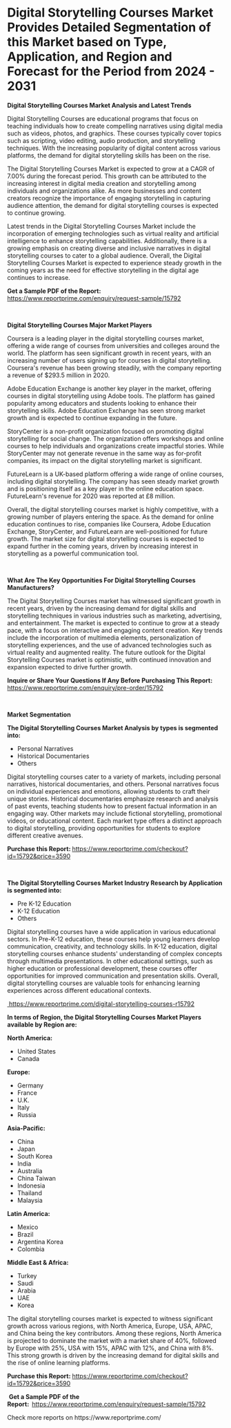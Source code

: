 <p><h1>Digital Storytelling Courses Market Provides Detailed Segmentation of this Market based on Type, Application, and Region and Forecast for the Period from 2024 - 2031</h1></p><p><strong>Digital Storytelling Courses Market Analysis and Latest Trends</strong></p>
<p><p>Digital Storytelling Courses are educational programs that focus on teaching individuals how to create compelling narratives using digital media such as videos, photos, and graphics. These courses typically cover topics such as scripting, video editing, audio production, and storytelling techniques. With the increasing popularity of digital content across various platforms, the demand for digital storytelling skills has been on the rise.</p><p>The Digital Storytelling Courses Market is expected to grow at a CAGR of 7.00% during the forecast period. This growth can be attributed to the increasing interest in digital media creation and storytelling among individuals and organizations alike. As more businesses and content creators recognize the importance of engaging storytelling in capturing audience attention, the demand for digital storytelling courses is expected to continue growing.</p><p>Latest trends in the Digital Storytelling Courses Market include the incorporation of emerging technologies such as virtual reality and artificial intelligence to enhance storytelling capabilities. Additionally, there is a growing emphasis on creating diverse and inclusive narratives in digital storytelling courses to cater to a global audience. Overall, the Digital Storytelling Courses Market is expected to experience steady growth in the coming years as the need for effective storytelling in the digital age continues to increase.</p></p>
<p><strong>Get a Sample PDF of the Report:&nbsp;</strong> <a href="https://www.reportprime.com/enquiry/request-sample/15792">https://www.reportprime.com/enquiry/request-sample/15792</a></p>
<p>&nbsp;</p>
<p><strong>Digital Storytelling Courses Major Market Players</strong></p>
<p><p>Coursera is a leading player in the digital storytelling courses market, offering a wide range of courses from universities and colleges around the world. The platform has seen significant growth in recent years, with an increasing number of users signing up for courses in digital storytelling. Coursera's revenue has been growing steadily, with the company reporting a revenue of $293.5 million in 2020.</p><p>Adobe Education Exchange is another key player in the market, offering courses in digital storytelling using Adobe tools. The platform has gained popularity among educators and students looking to enhance their storytelling skills. Adobe Education Exchange has seen strong market growth and is expected to continue expanding in the future.</p><p>StoryCenter is a non-profit organization focused on promoting digital storytelling for social change. The organization offers workshops and online courses to help individuals and organizations create impactful stories. While StoryCenter may not generate revenue in the same way as for-profit companies, its impact on the digital storytelling market is significant.</p><p>FutureLearn is a UK-based platform offering a wide range of online courses, including digital storytelling. The company has seen steady market growth and is positioning itself as a key player in the online education space. FutureLearn's revenue for 2020 was reported at £8 million.</p><p>Overall, the digital storytelling courses market is highly competitive, with a growing number of players entering the space. As the demand for online education continues to rise, companies like Coursera, Adobe Education Exchange, StoryCenter, and FutureLearn are well-positioned for future growth. The market size for digital storytelling courses is expected to expand further in the coming years, driven by increasing interest in storytelling as a powerful communication tool.</p></p>
<p>&nbsp;</p>
<p><strong>What Are The Key Opportunities For Digital Storytelling Courses Manufacturers?</strong></p>
<p><p>The Digital Storytelling Courses market has witnessed significant growth in recent years, driven by the increasing demand for digital skills and storytelling techniques in various industries such as marketing, advertising, and entertainment. The market is expected to continue to grow at a steady pace, with a focus on interactive and engaging content creation. Key trends include the incorporation of multimedia elements, personalization of storytelling experiences, and the use of advanced technologies such as virtual reality and augmented reality. The future outlook for the Digital Storytelling Courses market is optimistic, with continued innovation and expansion expected to drive further growth.</p></p>
<p><strong>Inquire or Share Your Questions If Any Before Purchasing This Report:</strong> <a href="https://www.reportprime.com/enquiry/pre-order/15792">https://www.reportprime.com/enquiry/pre-order/15792</a></p>
<p>&nbsp;</p>
<p><strong>Market Segmentation</strong></p>
<p><strong>The Digital Storytelling Courses Market Analysis by types is segmented into:</strong></p>
<p><ul><li>Personal Narratives</li><li>Historical Documentaries</li><li>Others</li></ul></p>
<p><p>Digital storytelling courses cater to a variety of markets, including personal narratives, historical documentaries, and others. Personal narratives focus on individual experiences and emotions, allowing students to craft their unique stories. Historical documentaries emphasize research and analysis of past events, teaching students how to present factual information in an engaging way. Other markets may include fictional storytelling, promotional videos, or educational content. Each market type offers a distinct approach to digital storytelling, providing opportunities for students to explore different creative avenues.</p></p>
<p><strong>Purchase this Report:&nbsp;</strong><a href="https://www.reportprime.com/checkout?id=15792&price=3590">https://www.reportprime.com/checkout?id=15792&price=3590</a></p>
<p>&nbsp;</p>
<p><strong>The Digital Storytelling Courses Market Industry Research by Application is segmented into:</strong></p>
<p><ul><li>Pre K-12 Education</li><li>K-12 Education</li><li>Others</li></ul></p>
<p><p>Digital storytelling courses have a wide application in various educational sectors. In Pre-K-12 education, these courses help young learners develop communication, creativity, and technology skills. In K-12 education, digital storytelling courses enhance students' understanding of complex concepts through multimedia presentations. In other educational settings, such as higher education or professional development, these courses offer opportunities for improved communication and presentation skills. Overall, digital storytelling courses are valuable tools for enhancing learning experiences across different educational contexts.</p></p>
<p><a href="https://www.reportprime.com/digital-storytelling-courses-r15792">&nbsp;https://www.reportprime.com/digital-storytelling-courses-r15792</a></p>
<p><strong>In terms of Region, the Digital Storytelling Courses Market Players available by Region are:</strong></p>
<p>
    <p> <strong> North America: </strong>
        <ul>
            <li>United States</li>
            <li>Canada</li>
        </ul>
        </p> 
    <p> <strong> Europe: </strong>
        <ul>
            <li>Germany</li>
            <li>France</li>
            <li>U.K.</li>
            <li>Italy</li>
            <li>Russia</li>
        </ul>
        </p> 
    <p> <strong> Asia-Pacific: </strong>
        <ul>
            <li>China</li>
            <li>Japan</li>
            <li>South Korea</li>
            <li>India</li>
            <li>Australia</li>
            <li>China Taiwan</li>
            <li>Indonesia</li>
            <li>Thailand</li>
            <li>Malaysia</li>
        </ul>
        </p> 
    <p> <strong> Latin America: </strong>
        <ul>
            <li>Mexico</li>
            <li>Brazil</li>
            <li>Argentina Korea</li>
            <li>Colombia</li>
        </ul>
        </p> 
    <p> <strong> Middle East & Africa: </strong>
        <ul>
            <li>Turkey</li>
            <li>Saudi</li>
            <li>Arabia</li>
            <li>UAE</li>
            <li>Korea</li>
        </ul>
    </p>
    </p>
<p><p>The digital storytelling courses market is expected to witness significant growth across various regions, with North America, Europe, USA, APAC, and China being the key contributors. Among these regions, North America is projected to dominate the market with a market share of 40%, followed by Europe with 25%, USA with 15%, APAC with 12%, and China with 8%. This strong growth is driven by the increasing demand for digital skills and the rise of online learning platforms.</p></p>
<p><strong>Purchase this Report: </strong><a href="https://www.reportprime.com/checkout?id=15792&price=3590">https://www.reportprime.com/checkout?id=15792&price=3590</a></p>
<p>&nbsp;<strong>Get a Sample PDF of the Report:&nbsp;&nbsp;</strong><a href="https://www.reportprime.com/enquiry/request-sample/15792">https://www.reportprime.com/enquiry/request-sample/15792</a></p>
<p><strong></strong></p>
<p>Check more reports on https://www.reportprime.com/</p>